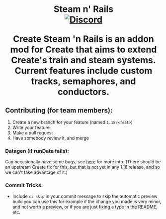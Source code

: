 <h1 align="center">Steam n' Rails <br>
	<a href="https://discord.com/invite/gcgfkca4rq"><img src="https://img.shields.io/discord/929394649884405761?color=5865f2&label=Discord&style=flat" alt="Discord"></a>

**Create Steam 'n Rails** is an addon mod for Create that aims to extend Create's train and steam systems. Current features include custom tracks, semaphores, and conductors.

## Contributing (for team members):
1. Create a new branch for your feature (named `1.18/<feat>`)
2. Write your feature
3. Make a pull request
4. Have somebody review it, and merge

### Datagen (if runData fails):
Can occasionally have some bugs, see [here](src/main/java/com/railwayteam/railways/mixin/README.md) for more info. (There should be an upstream Create fix for this, but that is not yet in any 1.18 release, and so we can't take advantage of it.)

### Commit Tricks:
- Include `ci skip` in your commit message to skip the automatic preview build
you can use this for example if the change you made is very minor, and not worth
a preview, or if you are just fixing a typo in the README, etc.
